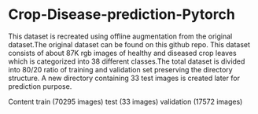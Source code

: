 # Crop-Disease-prediction-Pytorch

This dataset is recreated using offline augmentation from the original dataset.The original dataset can be found on this github repo. This dataset consists of about 87K rgb images of healthy and diseased crop leaves which is categorized into 38 different classes.The total dataset is divided into 80/20 ratio of training and validation set preserving the directory structure. A new directory containing 33 test images is created later for prediction purpose.

Content
train (70295 images)
test (33 images)
validation (17572 images)

